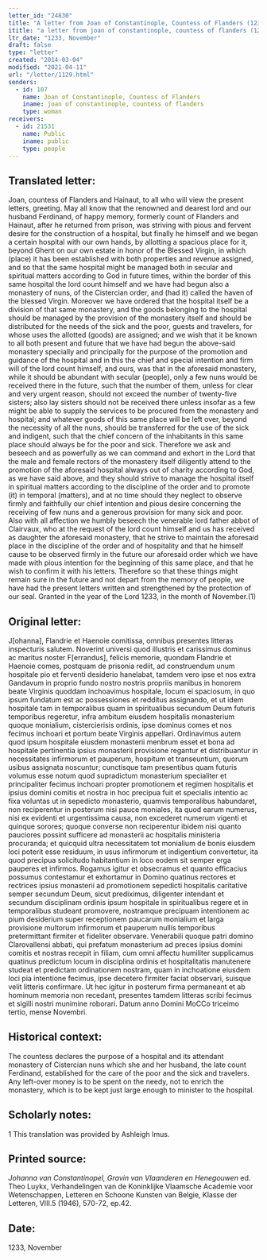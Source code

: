 ```yaml
---
letter_id: "24830"
title: "A letter from Joan of Constantinople, Countess of Flanders (1233, November)"
ititle: "a letter from joan of constantinople, countess of flanders (1233, november)"
ltr_date: "1233, November"
draft: false
type: "letter"
created: "2014-03-04"
modified: "2021-04-11"
url: "/letter/1129.html"
senders:
  - id: 107
    name: Joan of Constantinople, Countess of Flanders
    iname: joan of constantinople, countess of flanders
    type: woman
receivers:
  - id: 21531
    name: Public
    iname: public
    type: people
---
```

<h2> Translated letter:</h2>Joan, countess of Flanders and Hainaut, to all who will view the present letters, greeting.
	May all know that the renowned and dearest lord and our husband Ferdinand, of happy memory, formerly count of Flanders and Hainaut, after he returned from prison, was striving  with pious and fervent desire for the construction of a hospital, but finally he himself and we began a certain hospital with our own hands, by allotting a spacious place for it, beyond Ghent on our own estate in honor of the Blessed Virgin, in which (place) it has been established with both properties and revenue assigned, and so that the same hospital might be managed both in secular and spiritual matters according to God in future times, within the border of this same hospital the lord count himself and we have had begun also a monastery of nuns, of the Cistercian order, and (had it) called the haven of the blessed Virgin.  Moreover we have ordered that the hospital itself be a division of that same monastery, and the goods belonging to the hospital should be managed by the provision of the monastery itself and should be distributed for the needs of the sick and the poor, guests and travelers, for whose uses the allotted (goods) are assigned; and we wish that it be known to all both present and future that we have had begun the above-said monastery specially and principally for the purpose of the promotion and guidance of the hospital and in this the chief and special intention and firm will of the lord count himself, and ours, was that in the aforesaid monastery, while it should be abundant with secular (people), only a few nuns would be received there in the future, such that the number of them, unless for clear and very urgent reason, should not exceed the number of twenty-five sisters; also lay sisters should not be received there unless insofar as a few might be able to supply the services to be procured from the monastery and hospital; and whatever goods of this same place will be left over, beyond the necessity of all the nuns,  should be transferred for the use of the sick and indigent, such that the chief concern of the inhabitants in this same place should always be for the poor and sick.  Therefore we ask and beseech and as powerfully as we can command and exhort in the Lord that the male and female rectors of the monastery itself diligently attend to the promotion of the aforesaid hospital always out of charity according to God, as we have said above, and they should strive to manage the hospital itself in spiritual matters according to the discipline of the order and to promote (it) in temporal (matters), and at no time should they neglect to observe firmly and faithfully our chief intention and pious desire concerning the receiving of few nuns and a generous provision for many sick and poor.  Also with all affection we humbly beseech the venerable lord father abbot of Clairvaux, who at the request of the lord count himself and us has received as daughter the aforesaid monastery, that he strive to maintain the aforesaid place in the discipline of the order and of hospitality and that he himself cause to be observed firmly in the future our aforesaid order which we have made with pious intention for the beginning of this same place, and that he wish to confirm it with his letters.
	Therefore so that these things might remain sure in the future and not depart from the memory of people, we have had the present letters written and strengthened by the protection of our seal.
	Granted in the year of the Lord 1233, in the month of November.(1)
<h2 class="mt-4"> Original letter:</h2>J[ohanna], Flandrie et Haenoie comitissa, omnibus presentes litteras inspecturis salutem.
Noverint universi quod illustris et carissimus dominus ac maritus noster F[errandus], felicis memorie, quondam Flandrie et Haenoie comes, postquam de prisonia rediit, ad construendum unum hospitale pio et ferventi desiderio hanelabat, tamdem  vero ipse et nos extra Gandavum in proprio fundo nostro nostris propriis manibus in honorem beate Virginis quoddam inchoavimus hospitale, locum ei spaciosum, in quo ipsum fundatum est ac possessiones et redditus assignando, et ut idem hospitale tam in temporalibus quam in spiritualibus secundum Deum futuris temporibus regeretur, infra ambitum eiusdem hospitalis monasterium quoque monialium, cistercierisis ordinis, ipse dominus comes et nos fecimus inchoari et portum beate Virginis appellari. Ordinavimus autem quod ipsum hospitale eiusdem monasterii menbrum esset et bona ad hospitale pertinentia ipsius monasterii provisione regantur et distribuantur in necessitates infirmorum et pauperum, hospitum et transeuntium, quorum usibus assignata noscuntur; cunctisque tam presentibus quam futuris volumus esse notum quod supradictum monasterium specialiter et principaliter fecimus inchoari propter promotionem et regimen hospitalis et ipsius domini comitis et nostra in hoc precipua fuit et specialis intentio ac fixa voluntas ut in sepedicto monasterio, quamvis temporalibus habundaret, non reciperentur in posterum nisi pauce moniales, ita quod earum numerus, nisi ex evidenti et urgentissima causa, non excederet numerum vigenti et quinque sorores; quoque converse non reciperentur ibidem nisi quanto pauciores possint sufficere ad monasterii ac hospitalis ministeria procuranda; et quicquid ultra necessitatem tot monialium de bonis eiusdem loci poterit esse residuum, in usus infirmorum et indigentium convertetur, ita quod precipua solicitudo habitantium in loco eodem sit semper erga pauperes et infirmos. Rogamus igitur et obsecramus et quanto efficacius possumus contestamur et exhortamur in Domino quatinus rectores et rectrices ipsius monasterii ad promotionem sepedicti hospitalis caritative semper secundum Deum, sicut prediximus, diligenter intendant et secundum disciplinam ordinis ipsum hospitale in spiritualibus regere et in temporalibus studeant promovere, nostramque precipuam intentionem ac pium desiderium super receptionem paucarum monialium et larga provisione multorum infirmorum et pauperum nullis temporibus pretermittant firmiter et fideliter observare. Venerabili quoque patri domino Clarovallensi abbati, qui prefatum monasterium ad preces ipsius domini comitis et nostras recepit in filiam, cum omni affectu humiliter supplicamus quatinus predictum locum in disciplina ordinis et hospitalitatis manutenere studeat et predictam ordinationem nostram, quam in inchoatione eiusdem loci pia intentione fecimus, ipse decetero firmiter faciat observari, suisque velit litteris confirmare.
Ut hec igitur in posterum firma permaneant et ab hominum memoria non recedant, presentes tamdem litteras scribi fecimus et sigilli nostri munimine roborari.
Datum anno Domini MoCCo triceimo tertio, mense Novembri.
<h2 class="mt-4"> Historical context:</h2>The countess declares the purpose of a hospital and its attendant monastery of Cistercian nuns which she and her husband, the late count Ferdinand, established for the care of the poor and the sick and travelers.  Any left-over money is to be spent on the needy, not to enrich the monastery, which is to be kept just large enough to minister to the hospital.
<h2 class="mt-4"> Scholarly notes:</h2>1 This translation was provided by Ashleigh Imus.
<h2 class="mt-4"> Printed source:</h2><p><em>Johanna van Constantinopel, Gravin van Vlaanderen en Henegouwen</em> ed. Theo Luykx, Verhandelingen van de Koninklijke Vlaamsche Academie voor Wetenschappen, Letteren en Schoone Kunsten van Belgie, Klasse der Letteren, VIII.5 (1946), 570-72, ep.42.</p><h2 class="mt-4"> Date:</h2>1233, November